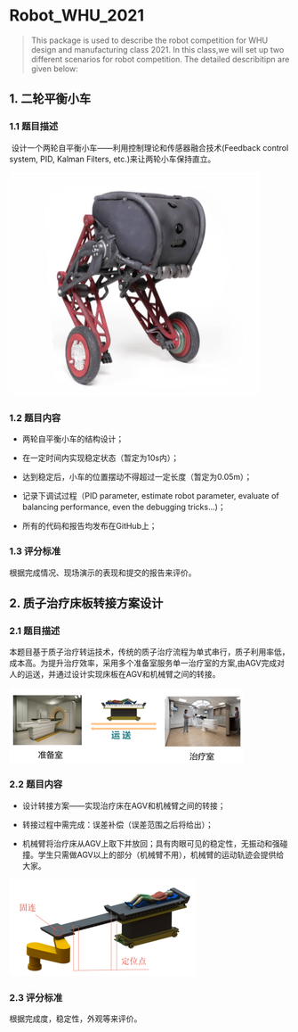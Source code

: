 # Robot_WHU_2021

> This package is used to describe the robot competition for WHU design and manufacturing class 2021. In this class,we will set up two different scenarios for robot competition. The detailed describitipn are given below:

## 1. 二轮平衡小车

### 1.1 题目描述

​	设计一个两轮自平衡小车——利用控制理论和传感器融合技术(Feedback control system, PID, Kalman Filters, etc.)来让两轮小车保持直立。

<img src="picture/image-20211015180656472.png" alt="image-20211015180656472" style="zoom: 50%;" />





### 1.2 题目内容

- 两轮自平衡小车的结构设计；

- 在一定时间内实现稳定状态（暂定为10s内）；

- 达到稳定后，小车的位置摆动不得超过一定长度（暂定为0.05m）；

- 记录下调试过程（PID parameter, estimate robot parameter, evaluate of balancing performance, even the debugging tricks...)；

- 所有的代码和报告均发布在GitHub上；



### 1.3 评分标准

根据完成情况、现场演示的表现和提交的报告来评价。





## 2. 质子治疗床板转接方案设计

### 2.1 题目描述

​	本题目基于质子治疗转运技术，传统的质子治疗流程为单式串行，质子利用率低，成本高。为提升治疗效率，采用多个准备室服务单一治疗室的方案,由AGV完成对人的运送，并通过设计实现床板在AGV和机械臂之间的转接。

![image-20211015180217778](picture/image-20211015180217778.png)



### 2.2 题目内容

- 设计转接方案——实现治疗床在AGV和机械臂之间的转接；

- 转接过程中需完成：误差补偿（误差范围之后将给出）；

- 机械臂将治疗床从AGV上取下并放回；具有肉眼可见的稳定性，无振动和强碰撞。学生只需做AGV以上的部分（机械臂不用），机械臂的运动轨迹会提供给大家。

![image-20211015180233561](picture/image-20211015180233561.png)





### 2.3 评分标准

根据完成度，稳定性，外观等来评价。




